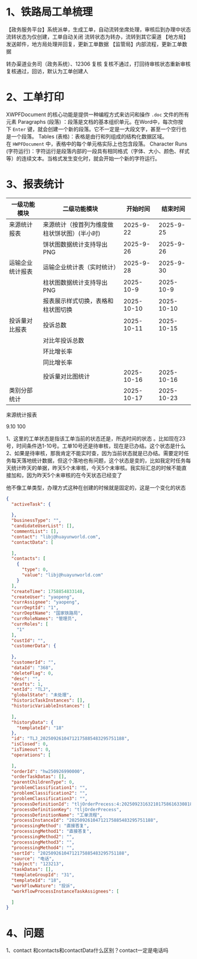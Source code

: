 
# 1、铁路局工单梳理

【政务服务平台】系统派单，生成工单，自动流转坐席处理，审核后到办理中状态
流转状态为仅创建，工单自动关闭
流转状态为转办，流转到其它渠道
【地方局】发送邮件，地方局处理并回复，更新工单数据
【监管局】内部流程，更新工单数据

转办渠道业务司（政务系统）、12306  复核
复核不通过，打回待审核状态重新审核
复核通过，回访，默认为工单创建人







# 2、工单打印
XWPFDocument 的核心功能是提供一种编程方式来访问和操作 `.doc` 文件的所有元素
Paragraphs (段落) ：段落是文档的基本组织单元。在Word中，每次你按下 `Enter` 键，就会创建一个新的段落。它不一定是一大段文字，甚至一个空行也是一个段落。
Tables (表格)：表格是由行和列组成的结构化数据区域。在 `HWPFDocument` 中，表格中的每个单元格实际上也包含段落。
Character Runs (字符运行)：字符运行是段落内部的一段具有相同格式（字体、大小、颜色、样式等）的连续文本。当格式发生变化时，就会开始一个新的字符运行。



# 3、报表统计

| 一级功能模块   | 二级功能模块                  | 开始时间       | 结束时间       |
| -------- | ----------------------- | ---------- | ---------- |
| 来源统计报表   | 来源统计（按首列为维度做柱状饼状图）(半小时) | 2025-9-22  | 2025-9-25  |
|          | 饼状图数据统计支持导出PNG          | 2025-9-26  | 2025-9-26  |
| 运输企业统计报表 | 运输企业统计表（实时统计）           | 2025-9-28  | 2025-9-30  |
|          | 柱状图数据统计支持导出PNG          | 2025-10-9  | 2025-10-9  |
|          | 报表展示样式切换，表格和柱状图切换       | 2025-10-10 | 2025-10-10 |
| 投诉量对比报表  | 投诉总数                    | 2025-10-11 | 2025-10-15 |
|          | 对比年投诉总数                 |            |            |
|          | 环比增长率                   |            |            |
|          | 同比增长率                   |            |            |
|          | 投诉量对比图统计                | 2025-10-16 | 2025-10-16 |
| 类别分部统计   |                         | 2025-10-17 | 2025-10-23 |

来源统计报表

9.10  100

1、这里的工单状态是指该工单当前的状态还是，所选时间的状态 。比如现在23号，时间条件选1-10号。工单10号还是待审核，现在是已办结。这个状态是什么
2、如果是待审核，那我肯定不能实时查，因为当前状态就是已办结。需要定时任务每天落地统计数据，但这个落地也有问题，这个状态是变的，比如我定时任务每天统计昨天的单据，昨天5个未审核，今天5个未审核。我实际汇总的时候不能直接加和，因为昨天5个未审核的在今天状态已经变了


他不像工单类型，办理方式这种在创建的时候就是固定的，这是一个变化的状态


```json
{
  "activeTask": {
   
  },
  "businessType": "",
  "candidateUserList": [],
  "commentList": [],
  "contact": "libj@huayunworld.com",
  "contactData": [
    
  ],
  "contacts": [
    {
      "type": 0,
      "value": "libj@huayunworld.com"
    }
  ],
  "createTime": 1758854833148,
  "createUser": "yaopeng",
  "currAssignee": "yaopeng",
  "currDeptId": "1",
  "currDeptName": "国家铁路局",
  "currRoleNames": "管理员",
  "currRoles": [
    "1"
  ],
  "custId": "",
  "customerData": {
    
  },
  "customerId": "",
  "dataId": "368",
  "deleteFlag": 0,
  "desc": "",
  "drafts": 1,
  "entId": "TLJ",
  "globalState": "未处理",
  "historicTaskInstances": [],
  "historicVariableInstances": [
 
  ],
  "historyData": {
    "templateId": "18"
  },
  "id": "TLJ_20250926104712175885483295751188",
  "isClosed": 0,
  "isTimeout": 0,
  "operations": [
    
  ],
  "orderId": "hw250926990000",
  "orderTaskDatas": [],
  "parentChildrenType": 0,
  "problemClassification1": "",
  "problemClassification2": "",
  "problemClassification3": "",
  "processDefinitionId": "tljOrderPrecess:4:20250923163210175861633081836252",
  "processDefinitionKey": "tljOrderPrecess",
  "processDefinitionName": "工单流程",
  "processInstanceId": "20250926104712175885483295751188",
  "processingMethod": "直接答复",
  "processingMethod1": "直接答复",
  "processingMethod2": "",
  "processingMethod3": "",
  "processingMethod4": "",
  "sortId": "20250926104712175885483295751188",
  "source": "电话",
  "subject": "123213",
  "taskDatas": [],
  "templateGroupId": "31",
  "templateId": "18",
  "workFlowNature": "投诉",
  "workflowProcessInstanceTaskAssignees": [
    
  ]
}
```


# 4、问题
1、contact 和contacts和contactData什么区别？contact一定是电话吗